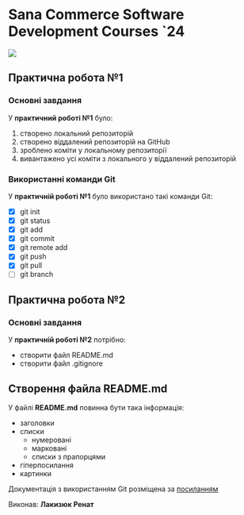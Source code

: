 # Sana Commerce Software Development Courses `24
![](https://upload.wikimedia.org/wikipedia/commons/0/08/Sana_Commerce_Logo.png)
## Практична робота №1
### Основні завдання
У **практичний роботі №1** було:
1. створено локальний репозиторій
1. створено віддалений репозиторій на GitHub 
1. зроблено коміти у локальному репозиторії
1. вивантажено усі коміти з локального у віддалений репозиторій
### Використанні команди Git
У **практичній роботі №1** було використано такі команди Git:
- [x] git init 
- [x] git status 
- [x] git add
- [x] git commit 
- [x] git remote add
- [x] git push 
- [x] git pull 
- [ ] git branch 
## Практична робота №2
### Основні завдання
У **практичній роботі №2** потрібно:
* створити файл README.md
* створити файл .gitignore
## Створення файла README.md
У файлі **README.md** повинна бути така інформація:
* заголовки
* списки
    - нумеровані
    - марковані
    - списки з прапорцями
* гіперпосилання
* картинки

Документація з використанням Git розміщена за [посиланням](https://docs.github.com/en/github/writing-on-github/getting-started-with-writing-and-formatting-on-github/basic-writing-and-formatting-syntax) 

Виконав: **Лакизюк Ренат**
